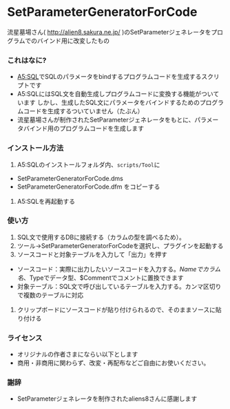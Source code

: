 # SetParameterGeneratorForCode
流星墓場さん( http://alien8.sakura.ne.jp/ )のSetParameterジェネレータをプログラムでのバインド用に改変したもの

### これはなに?
- [A5:SQL](http://a5m2.mmatsubara.com/)でSQLのパラメータをbindするプログラムコードを生成するスクリプトです
- A5:SQLにはSQL文を自動生成しプログラムコードに変換する機能がついています
しかし、生成したSQL文にパラメータをバインドするためのプログラムコードを生成するついていません（たぶん）
- 流星墓場さんが制作されたSetParameterジェネレータをもとに、パラメータバインド用のプログラムコードを生成します

### インストール方法
1. A5:SQLのインストールフォルダ内、```scripts/Tool```に
 - SetParameterGeneratorForCode.dms
 - SetParameterGeneratorForCode.dfm
 をコピーする
1. A5:SQLを再起動する 

### 使い方
1. SQL文で使用するDBに接続する（カラムの型を調べるため）。
1. ツール→SetParameterGeneratorForCodeを選択し、プラグインを起動する
1. ソースコードと対象テーブルを入力して「出力」を押す
 - ソースコード：実際に出力したいソースコードを入力する。$Nameでカラム名、$Typeでデータ型、$Commentでコメントに置換できます
 - 対象テーブル：SQL文で呼び出しているテーブルを入力する。カンマ区切りで複数のテーブルに対応
1. クリップボードにソースコードが貼り付けられるので、そのままソースに貼り付ける
 
### ライセンス
- オリジナルの作者さまにならい以下とします
- 商用・非商用に関わらず、改変・再配布などご自由にお使いください。

### 謝辞
- SetParameterジェネレータを制作されたaliens8さんに感謝します
